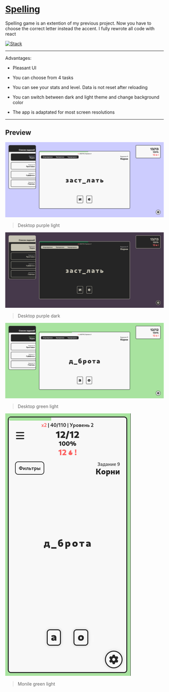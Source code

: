 # [Spelling](https://gjils.github.io/spelling-game/)
  
Spelling game is an extention of my previous project. Now you have to choose the correct letter instead the accent. I fully rewrote all code with react

[![Stack](https://skillicons.dev/icons?i=figma,react)](https://skillicons.dev)

***

Advantages:

* Pleasant UI

* You can choose from 4 tasks

* You can see your stats and level. Data is not reset after reloading
 
* You can switch between dark and light theme and change background color
 
* The app is adaptated for most screen resolutions

***
 
## Preview
  
![Desktop purple light](https://github.com/Gjils/spelling-game/blob/main/preview/desktop-purple-light.jpg)

> Desktop purple light

![Desktop purple dark](https://github.com/Gjils/spelling-game/blob/main/preview/desktop-purple-dark.jpg)

> Desktop purple dark

![Desktop green light](https://github.com/Gjils/spelling-game/blob/main/preview/desktop-green-light.jpg)
  
> Desktop green light

![Mobile green light](https://github.com/Gjils/spelling-game/blob/main/preview/mobile-green-light.jpg) 
  
> Monile green light
